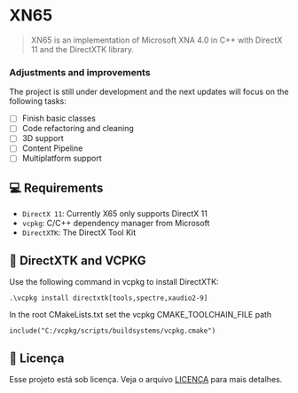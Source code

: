 ﻿# XN65

> XN65 is an implementation of Microsoft XNA 4.0 in C++ with DirectX 11 and the DirectXTK library.

### Adjustments and improvements

The project is still under development and the next updates will focus on the following tasks:
- [ ] Finish basic classes
- [ ] Code refactoring and cleaning
- [ ] 3D support
- [ ] Content Pipeline
- [ ] Multiplatform support

## 💻 Requirements
- `DirectX 11`: Currently X65 only supports DirectX 11
- `vcpkg`: C/C++ dependency manager from Microsoft 
- `DirectXTK`: The DirectX Tool Kit

## 🚀 DirectXTK and VCPKG

Use the following command in vcpkg to install DirectXTK:

```
.\vcpkg install directxtk[tools,spectre,xaudio2-9]
```

In the root CMakeLists.txt set the vcpkg CMAKE_TOOLCHAIN_FILE path

```
include("C:/vcpkg/scripts/buildsystems/vcpkg.cmake")
```

## 📝 Licença

Esse projeto está sob licença. Veja o arquivo [LICENÇA](LICENSE.md) para mais detalhes.
